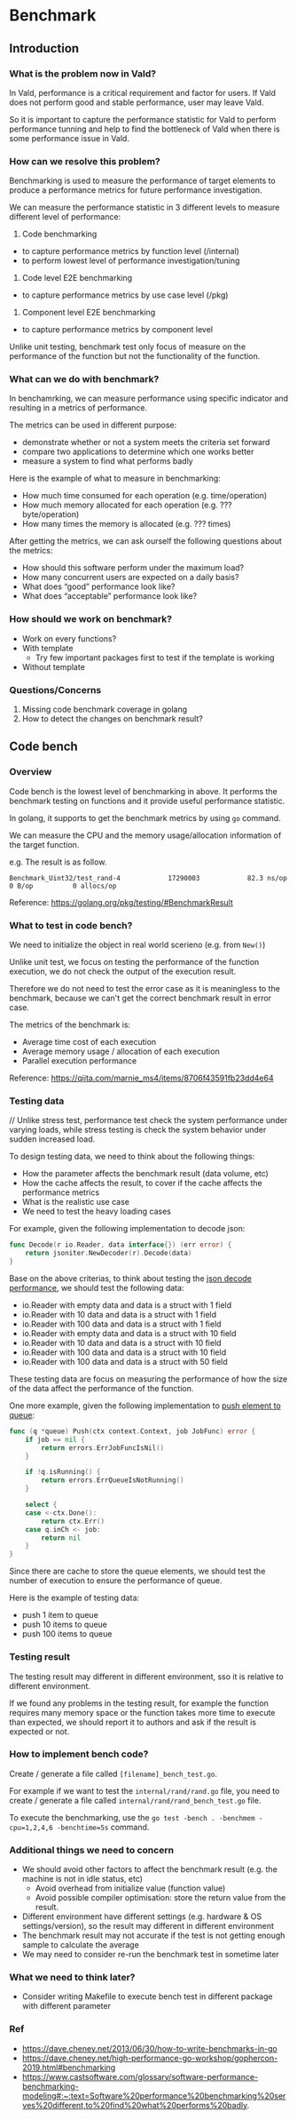 # Benchmark

## Introduction

### What is the problem now in Vald?

In Vald, performance is a critical requirement and factor for users. If Vald does not perform good and stable performance, user may leave Vald.

So it is important to capture the performance statistic for Vald to perform performance tunning and help to find the bottleneck of Vald when there is some performance issue in Vald.

### How can we resolve this problem?

Benchmarking is used to measure the performance of target elements to produce a performance metrics for future performance investigation.

We can measure the performance statistic in 3 different levels to measure different level of performance:

1. Code benchmarking
  - to capture performance metrics by function level (/internal)
  - to perform lowest level of performance investigation/tuning

1. Code level E2E benchmarking
  - to capture performance metrics by use case level (/pkg)

1. Component level E2E benchmarking
  - to capture performance metrics by component level

Unlike unit testing, benchmark test only focus of measure on the performance of the function but not the functionality of the function.

### What can we do with benchmark?

In benchamrking, we can measure performance using specific indicator and resulting in a metrics of performance.

The metrics can be used in different purpose:

- demonstrate whether or not a system meets the criteria set forward
- compare two applications to determine which one works better
- measure a system to find what performs badly

Here is the example of what to measure in benchmarking:

- How much time consumed for each operation (e.g. time/operation)
- How much memory allocated for each operation (e.g. ??? byte/operation)
- How many times the memory is allocated (e.g. ??? times)

After getting the metrics, we can ask ourself the following questions about the metrics:

- How should this software perform under the maximum load?
- How many concurrent users are expected on a daily basis?
- What does “good” performance look like?
- What does “acceptable” performance look like?

### How should we work on benchmark?

- Work on every functions?
- With template
	- Try few important packages first to test if the template is working
- Without template

### Questions/Concerns

1. Missing code benchmark coverage in golang
1. How to detect the changes on benchmark result? 


## Code bench

### Overview

Code bench is the lowest level of benchmarking in above. It performs the benchmark testing on functions and it provide useful performance statistic.

In golang, it supports to get the benchmark metrics by using `go` command.

We can measure the CPU and the memory usage/allocation information of the target function.

e.g. The result is as follow.

```
Benchmark_Uint32/test_rand-4         	17290003	        82.3 ns/op	       0 B/op	       0 allocs/op
```

Reference: https://golang.org/pkg/testing/#BenchmarkResult

### What to test in code bench?

We need to initialize the object in real world scerieno (e.g. from `New()`)

Unlike unit test, we focus on testing the performance of the function execution, we do not check the output of the execution result.

Therefore we do not need to test the error case as it is meaningless to the benchmark, because we can't get the correct benchmark result in error case.

The metrics of the benchmark is: 

- Average time cost of each execution
- Average memory usage / allocation of each execution
- Parallel execution performance

Reference: https://qiita.com/marnie_ms4/items/8706f43591fb23dd4e64

### Testing data

// Unlike stress test, performance test check the system performance under varying loads, while stress testing is check the system behavior under sudden increased load. 

To design testing data, we need to think about the following things:

- How the parameter affects the benchmark result (data volume, etc)
- How the cache affects the result, to cover if the cache affects the performance metrics
- What is the realistic use case
- We need to test the heavy loading cases

For example, given the following implementation to decode json:

```go
func Decode(r io.Reader, data interface{}) (err error) {
	return jsoniter.NewDecoder(r).Decode(data)
}
```

Base on the above criterias, to think about testing the [json decode performance](https://github.com/vdaas/vald/blob/master/internal/encoding/json/json.go#L29), we should test the following data:

- io.Reader with empty data and data is a struct with 1 field
- io.Reader with 10 data and data is a struct with 1 field
- io.Reader with 100 data and data is a struct with 1 field
- io.Reader with empty data and data is a struct with 10 field
- io.Reader with 10 data and data is a struct with 10 field
- io.Reader with 100 data and data is a struct with 10 field
- io.Reader with 100 data and data is a struct with 50 field

These testing data are focus on measuring the performance of how the size of the data affect the performance of the function.


One more example, given the following implementation to [push element to queue](https://github.com/vdaas/vald/blob/master/internal/worker/queue.go#L116):

```go
func (q *queue) Push(ctx context.Context, job JobFunc) error {
	if job == nil {
		return errors.ErrJobFuncIsNil()
	}

	if !q.isRunning() {
		return errors.ErrQueueIsNotRunning()
	}

	select {
	case <-ctx.Done():
		return ctx.Err()
	case q.inCh <- job:
		return nil
	}
}
```

Since there are cache to store the queue elements, we should test the number of execution to ensure the performance of queue.

Here is the example of testing data:

- push 1 item to queue
- push 10 items to queue
- push 100 items to queue


### Testing result

The testing result may different in different environment, sso it is relative to different environment.

If we found any problems in the testing result, for example the function requires many memory space or the function takes more time to execute than expected, we should report it to authors and ask if the result is expected or not.

### How to implement bench code?

Create / generate a file called `[filename]_bench_test.go`.

For example if we want to test the `internal/rand/rand.go` file, you need to create / generate a file called `internal/rand/rand_bench_test.go` file.

To execute the benchmarking, use the `go test -bench . -benchmem -cpu=1,2,4,6 -benchtime=5s` command.

### Additional things we need to concern

- We should avoid other factors to affect the benchmark result (e.g. the machine is not in idle status, etc)
  - Avoid overhead from initialize value (function value)
  - Avoid possible compiler optimisation: store the return value from the result.
- Different environment have different settings (e.g. hardware & OS settings/version), so the result may different in different environment
- The benchmark result may not accurate if the test is not getting enough sample to calculate the average
- We may need to consider re-run the benchmark test in sometime later


### What we need to think later?

- Consider writing Makefile to execute bench test in different package with different parameter


### Ref

- https://dave.cheney.net/2013/06/30/how-to-write-benchmarks-in-go
- https://dave.cheney.net/high-performance-go-workshop/gophercon-2019.html#benchmarking
- https://www.castsoftware.com/glossary/software-performance-benchmarking-modeling#:~:text=Software%20performance%20benchmarking%20serves%20different,to%20find%20what%20performs%20badly.
